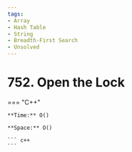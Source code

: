 ```yaml
---
tags:
- Array
- Hash Table
- String
- Breadth-First Search
- Unsolved
---
```



# 752. Open the Lock

=== "C++"

    **Time:** O()

    **Space:** O()

    ``` c++
    ```
